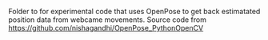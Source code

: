 Folder to for experimental code that uses OpenPose to get back estimatated position data from webcame movements. Source code from https://github.com/nishagandhi/OpenPose_PythonOpenCV